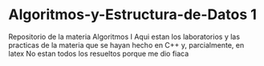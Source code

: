 # Algoritmos-y-Estructura-de-Datos 1

Repositorio de la materia Algoritmos I
Aqui estan los laboratorios y las practicas de la materia que se hayan hecho en C++
y, parcialmente, en latex
No estan todos los resueltos porque me dio fiaca
